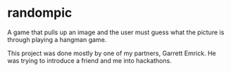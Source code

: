 randompic
=========

A game that pulls up an image and the user must guess what the picture is
through playing a hangman game.

This project was done mostly by one of my partners, Garrett Emrick. 
He was trying to introduce a friend and me into hackathons. 
